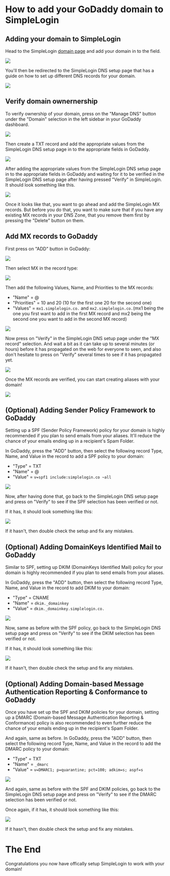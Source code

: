 # How to add your GoDaddy domain to SimpleLogin

## Adding your domain to SimpleLogin

Head to the SimpleLogin [domain page](https://app.simplelogin.io/dashboard/custom_domain) and add your domain in to the field.

![](./new-domain.png)

You'll then be redirected to the SimpleLogin DNS setup page that has a guide on how to set up different DNS records for your domain.

![](./domain-dns.png)

## Verify domain ownernership

To verify ownership of your domain, press on the "Manage DNS" button under the "Domain" selection in the left sidebar in your GoDaddy dashboard.

![](./manage-dns-button.png)

Then create a TXT record and add the appropriate values from the SimpleLogin DNS setup page in to the appropriate fields in GoDaddy.

![](./txt-record.png)

After adding the appropriate values from the SimpleLogin DNS setup page in to the appropriate fields in GoDaddy and waiting for it to be verified in the SimpleLogin DNS setup page after having pressed "Verify" in SimpleLogin. It should look something like this.

![](./sl-domain-verified.png)

Once it looks like that, you want to go ahead and add the SimpleLogin MX records. But before you do that, you want to make sure that if you have any existing MX records in your DNS Zone, that you remove them first by pressing the "Delete" button on them.

## Add MX records to GoDaddy

First press on "ADD" button in GoDaddy:

![](./add-mx-records.png)

Then select MX in the record type:

![](./select-mx-record.png)

Then add the following Values, Name, and Priorities to the MX records: 

- "Name" = @
- "Priorities" = 10 and 20 (10 for the first one 20 for the second one)
- "Values" = `mx1.simplelogin.co.` and `mx2.simplelogin.co.`(mx1 being the one you first want to add in the first MX record and mx2 being the second one you want to add in the second MX record)

![](./mx-records.png)

Now press on "Verify" in the SimpleLogin DNS setup page under the "MX record" selection. And wait a bit as it can take up to several minutes (or hours) before it has propagated on the web for everyone to seen, and also don't hesitate to press on "Verify" several times to see if it has propagated yet.

![](./mx-verified.png)

Once the MX records are verified, you can start creating aliases with your domain!

![](./creating-alias.png)

## (Optional) Adding Sender Policy Framework to GoDaddy

Setting up a SPF (Sender Policy Framework) policy for your domain is highly recommended if you plan to send emails from your aliases. It'll reduce the chance of your emails ending up in a recipient's Spam Folder.

In GoDaddy, press the "ADD" button, then select the following record Type, Name, and Value in the record to add a SPF policy to your domain:

- "Type" = TXT
- "Name" = @
- "Value" = `v=spf1 include:simplelogin.co ~all`

![](./spf-record.png)

Now, after having done that, go back to the SimpleLogin DNS setup page and press on "Verify" to see if the SPF selection has been verified or not.

If it has, it should look something like this:

![](./spf-verified.png)

If it hasn't, then double check the setup and fix any mistakes.

## (Optional) Adding DomainKeys Identified Mail to GoDaddy

Similar to SPF, setting up DKIM (DomainKeys Identified Mail) policy for your domain is highly recommended if you plan to send emails from your aliases.

In GoDaddy, press the "ADD" button, then select the following record Type, Name, and Value in the record to add DKIM to your domain:

- "Type" = CNAME
- "Name" = `dkim._domainkey`
- "Value" = `dkim._domainkey.simplelogin.co.`

![](./dkim-record.png)

Now, same as before with the SPF policy, go back to the SimpleLogin DNS setup page and press on "Verify" to see if the DKIM selection has been verified or not.

If it has, it should look something like this:

![](./dkim-verified.png)

If it hasn't, then double check the setup and fix any mistakes.

## (Optional) Adding Domain-based Message Authentication Reporting & Conformance to GoDaddy

Once you have set up the SPF and DKIM policies for your domain, setting up a DMARC (Domain-based Message Authentication Reporting & Conformance) policy is also recommended to even further reduce the chance of your emails ending up in the recipient's Spam Folder.

And again, same as before. In GoDaddy, press the "ADD" button, then select the following record Type, Name, and Value in the record to add the DMARC policy to your domain:

- "Type" = TXT
- "Name" = `_dmarc`
- "Value" = `v=DMARC1; p=quarantine; pct=100; adkim=s; aspf=s`

![](./dmarc-record.png)

And again, same as before with the SPF and DKIM policies, go back to the SimpleLogin DNS setup page and press on "Verify" to see if the DMARC selection has been verified or not.

Once again, if it has, it should look something like this:

![](./dmarc-verified.png)

If it hasn't, then double check the setup and fix any mistakes.

# The End

Congratulations you now have offically setup SimpleLogin to work with your domain!
